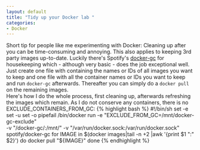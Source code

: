 ```yaml
---
layout: default
title: "Tidy up your Docker lab "
categories:
- Docker
---
```


Short tip for people like me experimenting with Docker: Cleaning up after you can be time-consuming and annoying. This also applies to keeping 3rd party images up-to-date. Luckily there's Spotify's [docker-gc](https://github.com/spotify/docker-gc) for housekeeping which - although very basic - does the job exceptional well. Just create one file with containing the names or IDs of all images you want to keep and one file with all the container names or IDs you want to keep and run `docker-gc` afterwards. Thereafter you can simply do a `docker pull` on the remaining images.  
Here's how I do the whole process, first cleaning up, afterwards refreshing the images which remain. As I do not conserve any containers, there is no EXCLUDE_CONTAINERS_FROM_GC:
{% highlight bash %}
#!/bin/sh
set -e
set -u
set -o pipefail
/bin/docker run -e "EXCLUDE_FROM_GC=/mnt/docker-gc-exclude" \
  -v "/docker-gc/:/mnt/" -v "/var/run/docker.sock:/var/run/docker.sock" \
  spotify/docker-gc
for IMAGE in $(docker images|tail -n +2 |awk '{print $1 ":" $2}')
do
  docker pull "${IMAGE}"
done
{% endhighlight %}
